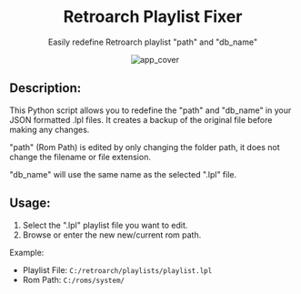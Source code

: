 <h1 align="center">Retroarch Playlist Fixer</h1>
<p align="center">Easily redefine Retroarch playlist "path" and "db_name"</p>


<p align="center">
  <img src="https://github.com/Nenotriple/retroarch_playlist_fixer/assets/70049990/42a341e5-e967-4c9c-ab3d-edcdc3e7903c" alt="app_cover">
</p>


Description:
-------------
This Python script allows you to redefine the "path" and "db_name" in your JSON formatted .lpl files.
It creates a backup of the original file before making any changes.

"path" (Rom Path) is edited by only changing the folder path, it does not change the filename or file extension.

"db_name" will use the same name as the selected ".lpl" file.


Usage:
-------------
1. Select the ".lpl" playlist file you want to edit.
2. Browse or enter the new new/current rom path.

Example:
 - Playlist File: `C:/retroarch/playlists/playlist.lpl`
 - Rom Path: `C:/roms/system/`
